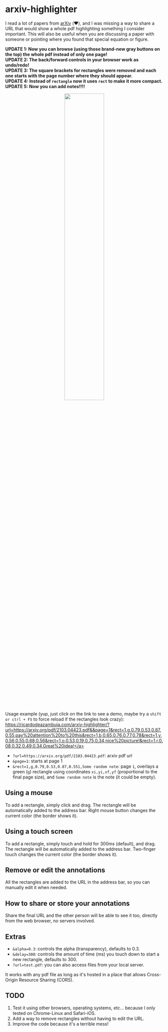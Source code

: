 # arxiv-highlighter

I read a lot of papers from [arXiv](https://arxiv.org/) (:heart:), and I was missing a way to share a URL that would show a whole pdf highlighting something I consider important. This will also be useful when you are discussing a paper with someone or pointing where you found that special equation or figure. 

**UPDATE 1: Now you can browse (using those brand-new gray buttons on the top) the whole pdf instead of only one page!**     
**UPDATE 2: The back/forward controls in your browser work as undo/redo!**     
**UPDATE 3: The square brackets for rectangles were removed and each one starts with the page number where they should appear.**     
**UPDATE 4: Instead of `rectangle` now it uses `rect` to make it more compact.**     
**UPDATE 5: Now you can add notes!!!!**     


<p align="center">
<img src="https://user-images.githubusercontent.com/6606382/218593704-e5831beb-d88e-428e-abac-b6f9c17ae66a.png" width=50% height=50%>
</p>

Usage example (yup, just click on the link to see a demo, maybe try a `shift or ctrl + F5` to force reload if the rectangles look crazy):    
<a href="https://ricardodeazambuja.com/arxiv-highlighter/?url=https://arxiv.org/pdf/2103.04423.pdf&page=1&rect=1,g,0.79,0.53,0.87,0.55,pay%20attention%20to%20this&rect=1,b,0.65,0.76,0.77,0.78&rect=1,y,0.56,0.55,0.68,0.56&rect=1,o,0.53,0.19,0.75,0.34,nice%20picture!&rect=1,r,0.08,0.32,0.49,0.34,Great%20idea!">https://ricardodeazambuja.com/arxiv-highlighter/?url=https://arxiv.org/pdf/2103.04423.pdf&&page=1&rect=1,g,0.79,0.53,0.87,0.55,pay%20attention%20to%20this&rect=1,b,0.65,0.76,0.77,0.78&rect=1,y,0.56,0.55,0.68,0.56&rect=1,o,0.53,0.19,0.75,0.34,nice%20picture!&rect=1,r,0.08,0.32,0.49,0.34,Great%20idea!</a>

* `?url=https://arxiv.org/pdf/2103.04423.pdf`: arxiv pdf url
* `&page=1`: starts at page 1
* `&rect=1,g,0.79,0.53,0.87,0.551,Some random note`: page `1`, overlays a green (`g`) rectangle using coordinates `xi,yi,xf,yf` (proportional to the final page size), and `Some random note` is the note (it could be empty).

## Using a mouse
To add a rectangle, simply click and drag. The rectangle will be automatically added to the address bar. Right mouse button changes the current color (the border shows it).

## Using a touch screen
To add a rectangle, simply touch and hold for 300ms (default), and drag. The rectangle will be automatically added to the address bar. Two-finger touch changes the current color (the border shows it).

## Remove or edit the annotations
All the rectangles are added to the URL in the address bar, so you can manually edit it when needed.     
## How to share or store your annotations
Share the final URL and the other person will be able to see it too, directly from the web browser, no servers involved.


## Extras
* `&alpha=0.3`: controls the alpha (transparency), defaults to 0.3.
* `&delay=300`: controls the amount of time (ms) you touch down to start a new rectangle, defaults to 300.
* `?url=test.pdf`: you can also access files from your local server.

It works with any pdf file as long as it's hosted in a place that allows Cross-Origin Resource Sharing (CORS).

## TODO
1. Test it using other browsers, operating systems, etc... because I only tested on Chrome-Linux and Safari-iOS.
2. Add a way to remove rectangles without having to edit the URL.
3. Improve the code because it's a terrible mess!